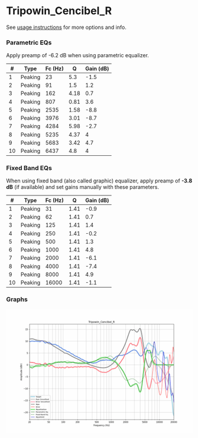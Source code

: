 # Tripowin_Cencibel_R
See [usage instructions](https://github.com/jaakkopasanen/AutoEq#usage) for more options and info.

### Parametric EQs
Apply preamp of -6.2 dB when using parametric equalizer.

|   # | Type    |   Fc (Hz) |    Q |   Gain (dB) |
|-----|---------|-----------|------|-------------|
|   1 | Peaking |        23 | 5.3  |        -1.5 |
|   2 | Peaking |        91 | 1.5  |         1.2 |
|   3 | Peaking |       162 | 4.18 |         0.7 |
|   4 | Peaking |       807 | 0.81 |         3.6 |
|   5 | Peaking |      2535 | 1.58 |        -8.8 |
|   6 | Peaking |      3976 | 3.01 |        -8.7 |
|   7 | Peaking |      4284 | 5.98 |        -2.7 |
|   8 | Peaking |      5235 | 4.37 |         4   |
|   9 | Peaking |      5683 | 3.42 |         4.7 |
|  10 | Peaking |      6437 | 4.8  |         4   |

### Fixed Band EQs
When using fixed band (also called graphic) equalizer, apply preamp of **-3.8 dB** (if available) and set gains manually with these parameters.

|   # | Type    |   Fc (Hz) |    Q |   Gain (dB) |
|-----|---------|-----------|------|-------------|
|   1 | Peaking |        31 | 1.41 |        -0.9 |
|   2 | Peaking |        62 | 1.41 |         0.7 |
|   3 | Peaking |       125 | 1.41 |         1.4 |
|   4 | Peaking |       250 | 1.41 |        -0.2 |
|   5 | Peaking |       500 | 1.41 |         1.3 |
|   6 | Peaking |      1000 | 1.41 |         4.8 |
|   7 | Peaking |      2000 | 1.41 |        -6.1 |
|   8 | Peaking |      4000 | 1.41 |        -7.4 |
|   9 | Peaking |      8000 | 1.41 |         4.9 |
|  10 | Peaking |     16000 | 1.41 |        -1.1 |

### Graphs
![](./Tripowin_Cencibel_R.png)
